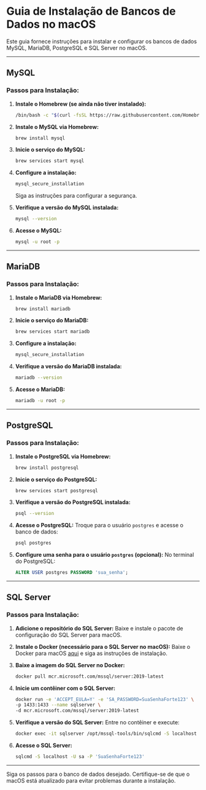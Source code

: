 
# Guia de Instalação de Bancos de Dados no macOS

Este guia fornece instruções para instalar e configurar os bancos de dados MySQL, MariaDB, PostgreSQL e SQL Server no macOS.

---

## MySQL

### Passos para Instalação:
1. **Instale o Homebrew (se ainda não tiver instalado):**
   ```bash
   /bin/bash -c "$(curl -fsSL https://raw.githubusercontent.com/Homebrew/install/HEAD/install.sh)"
   ```

2. **Instale o MySQL via Homebrew:**
   ```bash
   brew install mysql
   ```

3. **Inicie o serviço do MySQL:**
   ```bash
   brew services start mysql
   ```

4. **Configure a instalação:**
   ```bash
   mysql_secure_installation
   ```
   Siga as instruções para configurar a segurança.

5. **Verifique a versão do MySQL instalada:**
   ```bash
   mysql --version
   ```

6. **Acesse o MySQL:**
   ```bash
   mysql -u root -p
   ```

---

## MariaDB

### Passos para Instalação:
1. **Instale o MariaDB via Homebrew:**
   ```bash
   brew install mariadb
   ```

2. **Inicie o serviço do MariaDB:**
   ```bash
   brew services start mariadb
   ```

3. **Configure a instalação:**
   ```bash
   mysql_secure_installation
   ```

4. **Verifique a versão do MariaDB instalada:**
   ```bash
   mariadb --version
   ```

5. **Acesse o MariaDB:**
   ```bash
   mariadb -u root -p
   ```

---

## PostgreSQL

### Passos para Instalação:
1. **Instale o PostgreSQL via Homebrew:**
   ```bash
   brew install postgresql
   ```

2. **Inicie o serviço do PostgreSQL:**
   ```bash
   brew services start postgresql
   ```

3. **Verifique a versão do PostgreSQL instalada:**
   ```bash
   psql --version
   ```

4. **Acesse o PostgreSQL:**
   Troque para o usuário `postgres` e acesse o banco de dados:
   ```bash
   psql postgres
   ```

5. **Configure uma senha para o usuário `postgres` (opcional):**
   No terminal do PostgreSQL:
   ```sql
   ALTER USER postgres PASSWORD 'sua_senha';
   ```

---

## SQL Server

### Passos para Instalação:
1. **Adicione o repositório do SQL Server:**
   Baixe e instale o pacote de configuração do SQL Server para macOS.

2. **Instale o Docker (necessário para o SQL Server no macOS):**
   Baixe o Docker para macOS [aqui](https://www.docker.com/products/docker-desktop) e siga as instruções de instalação.

3. **Baixe a imagem do SQL Server no Docker:**
   ```bash
   docker pull mcr.microsoft.com/mssql/server:2019-latest
   ```

4. **Inicie um contêiner com o SQL Server:**
   ```bash
   docker run -e 'ACCEPT_EULA=Y' -e 'SA_PASSWORD=SuaSenhaForte123' \
   -p 1433:1433 --name sqlserver \
   -d mcr.microsoft.com/mssql/server:2019-latest
   ```

5. **Verifique a versão do SQL Server:**
   Entre no contêiner e execute:
   ```bash
   docker exec -it sqlserver /opt/mssql-tools/bin/sqlcmd -S localhost -U sa -P 'SuaSenhaForte123' -Q "SELECT @@VERSION;"
   ```

6. **Acesse o SQL Server:**
   ```bash
   sqlcmd -S localhost -U sa -P 'SuaSenhaForte123'
   ```

---

Siga os passos para o banco de dados desejado. Certifique-se de que o macOS está atualizado para evitar problemas durante a instalação.

